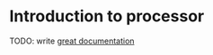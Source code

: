 # Introduction to processor

TODO: write [great documentation](http://jacobian.org/writing/great-documentation/what-to-write/)
